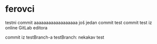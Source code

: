 ﻿# ferovci
testni commit
aaaaaaaaaaaaaaaaaa
još jedan commit test
commit test iz online GitLab editora

commit iz testBranch-a
testBranch: nekakav test
